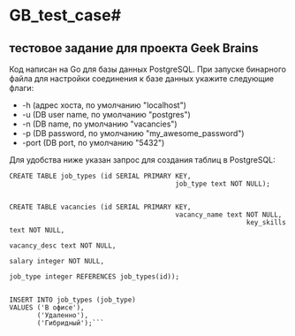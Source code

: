 # GB_test_case#
## тестовое задание для проекта Geek Brains ##

Код написан на Go для базы данных PostgreSQL. 
При запуске бинарного файла для настройки соединения к базе данных укажите следующие флаги:
- -h (адрес хоста, по умолчанию "localhost")
- -u (DB user name, по умолчанию "postgres")
- -n (DB name, по умолчанию "vacancies")
- -p (DB password, по умолчанию "my_awesome_password")
- -port (DB port, по умолчанию "5432")

Для удобства ниже указан запрос для создания таблиц в PostgreSQL:

```
CREATE TABLE job_types (id SERIAL PRIMARY KEY,
                                          job_type text NOT NULL);


CREATE TABLE vacancies (id SERIAL PRIMARY KEY,
                                          vacancy_name text NOT NULL,
                                                            key_skills text NOT NULL,
                                                                            vacancy_desc text NOT NULL,
                                                                                              salary integer NOT NULL,
                                                                                                             job_type integer REFERENCES job_types(id));


INSERT INTO job_types (job_type)
VALUES ('В офисе'),
       ('Удаленно'),
       ('Гибридный');```

   